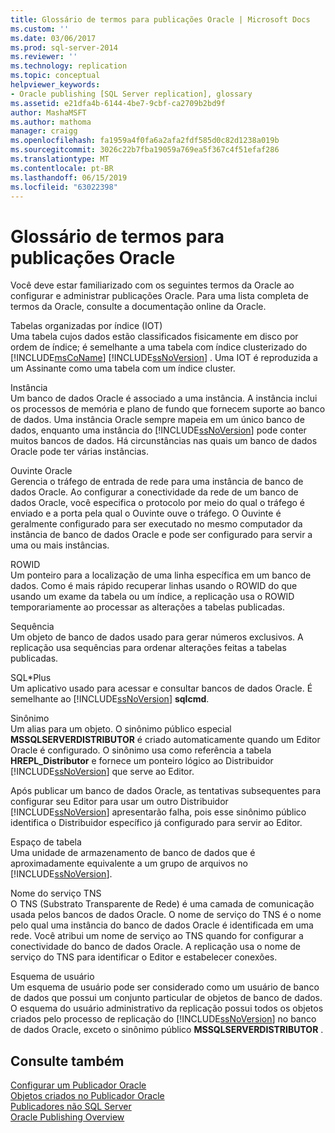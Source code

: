 ```yaml
---
title: Glossário de termos para publicações Oracle | Microsoft Docs
ms.custom: ''
ms.date: 03/06/2017
ms.prod: sql-server-2014
ms.reviewer: ''
ms.technology: replication
ms.topic: conceptual
helpviewer_keywords:
- Oracle publishing [SQL Server replication], glossary
ms.assetid: e21dfa4b-6144-4be7-9cbf-ca2709b2bd9f
author: MashaMSFT
ms.author: mathoma
manager: craigg
ms.openlocfilehash: fa1959a4f0fa6a2afa2fdf585d0c82d1238a019b
ms.sourcegitcommit: 3026c22b7fba19059a769ea5f367c4f51efaf286
ms.translationtype: MT
ms.contentlocale: pt-BR
ms.lasthandoff: 06/15/2019
ms.locfileid: "63022398"
---
```

# <a name="glossary-of-terms-for-oracle-publishing"></a>Glossário de termos para publicações Oracle
  Você deve estar familiarizado com os seguintes termos da Oracle ao configurar e administrar publicações Oracle. Para uma lista completa de termos da Oracle, consulte a documentação online da Oracle.  
  
 Tabelas organizadas por índice (IOT)  
 Uma tabela cujos dados estão classificados fisicamente em disco por ordem de índice; é semelhante a uma tabela com índice clusterizado do [!INCLUDE[msCoName](../../../includes/msconame-md.md)] [!INCLUDE[ssNoVersion](../../../includes/ssnoversion-md.md)] . Uma IOT é reproduzida a um Assinante como uma tabela com um índice cluster.  
  
 Instância  
 Um banco de dados Oracle é associado a uma instância. A instância inclui os processos de memória e plano de fundo que fornecem suporte ao banco de dados. Uma instância Oracle sempre mapeia em um único banco de dados, enquanto uma instância do [!INCLUDE[ssNoVersion](../../../includes/ssnoversion-md.md)] pode conter muitos bancos de dados. Há circunstâncias nas quais um banco de dados Oracle pode ter várias instâncias.  
  
 Ouvinte Oracle  
 Gerencia o tráfego de entrada de rede para uma instância de banco de dados Oracle. Ao configurar a conectividade da rede de um banco de dados Oracle, você especifica o protocolo por meio do qual o tráfego é enviado e a porta pela qual o Ouvinte ouve o tráfego. O Ouvinte é geralmente configurado para ser executado no mesmo computador da instância de banco de dados Oracle e pode ser configurado para servir a uma ou mais instâncias.  
  
 ROWID  
 Um ponteiro para a localização de uma linha específica em um banco de dados. Como é mais rápido recuperar linhas usando o ROWID do que usando um exame da tabela ou um índice, a replicação usa o ROWID temporariamente ao processar as alterações a tabelas publicadas.  
  
 Sequência  
 Um objeto de banco de dados usado para gerar números exclusivos. A replicação usa sequências para ordenar alterações feitas a tabelas publicadas.  
  
 SQL\*Plus  
 Um aplicativo usado para acessar e consultar bancos de dados Oracle. É semelhante ao [!INCLUDE[ssNoVersion](../../../includes/ssnoversion-md.md)] **sqlcmd**.  
  
 Sinônimo  
 Um alias para um objeto. O sinônimo público especial **MSSQLSERVERDISTRIBUTOR** é criado automaticamente quando um Editor Oracle é configurado. O sinônimo usa como referência a tabela **HREPL_Distributor** e fornece um ponteiro lógico ao Distribuidor [!INCLUDE[ssNoVersion](../../../includes/ssnoversion-md.md)] que serve ao Editor.  
  
 Após publicar um banco de dados Oracle, as tentativas subsequentes para configurar seu Editor para usar um outro Distribuidor [!INCLUDE[ssNoVersion](../../../includes/ssnoversion-md.md)] apresentarão falha, pois esse sinônimo público identifica o Distribuidor específico já configurado para servir ao Editor.  
  
 Espaço de tabela  
 Uma unidade de armazenamento de banco de dados que é aproximadamente equivalente a um grupo de arquivos no [!INCLUDE[ssNoVersion](../../../includes/ssnoversion-md.md)].  
  
 Nome do serviço TNS  
 O TNS (Substrato Transparente de Rede) é uma camada de comunicação usada pelos bancos de dados Oracle. O nome de serviço do TNS é o nome pelo qual uma instância do banco de dados Oracle é identificada em uma rede. Você atribui um nome de serviço ao TNS quando for configurar a conectividade do banco de dados Oracle. A replicação usa o nome de serviço do TNS para identificar o Editor e estabelecer conexões.  
  
 Esquema de usuário  
 Um esquema de usuário pode ser considerado como um usuário de banco de dados que possui um conjunto particular de objetos de banco de dados. O esquema do usuário administrativo da replicação possui todos os objetos criados pelo processo de replicação do [!INCLUDE[ssNoVersion](../../../includes/ssnoversion-md.md)] no banco de dados Oracle, exceto o sinônimo público **MSSQLSERVERDISTRIBUTOR** .  
  
## <a name="see-also"></a>Consulte também  
 [Configurar um Publicador Oracle](configure-an-oracle-publisher.md)   
 [Objetos criados no Publicador Oracle](objects-created-on-the-oracle-publisher.md)   
 [Publicadores não SQL Server](non-sql-server-publishers.md)   
 [Oracle Publishing Overview](oracle-publishing-overview.md)  
  
  
